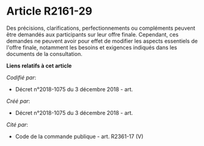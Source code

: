 # Article R2161-29

Des précisions, clarifications, perfectionnements ou compléments peuvent être demandés aux participants sur leur offre
finale. Cependant, ces demandes ne peuvent avoir pour effet de modifier les aspects essentiels de l'offre finale, notamment
les besoins et exigences indiqués dans les documents de la consultation.

**Liens relatifs à cet article**

_Codifié par_:

  - Décret n°2018-1075 du 3 décembre 2018 - art.

_Créé par_:

  - Décret n°2018-1075 du 3 décembre 2018 - art.

_Cité par_:

  - Code de la commande publique - art. R2361-17 (V)
